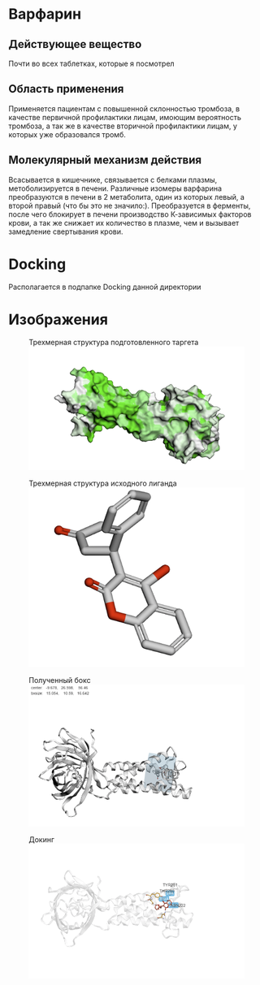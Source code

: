 # Варфарин
## Действующее вещество
Почти во всех таблетках, которые я посмотрел 

## Область применения
Применяется пациентам с повышенной склонностью тромбоза, в качестве первичной профилактики лицам, имоющим вероятность тромбоза, а так же в качестве вторичной профилактики лицам, у которых уже образовался тромб.

## Молекулярный механизм действия
Всасывается в кишечнике, связывается с белками плазмы, метоболизируется в печени. Различные изомеры варфарина преобразуются в печени в 2 метаболита, один из которых левый, а второй правый (что бы это не значило:). Преобразуется в ферменты, после чего блокирует в печени производство К-зависимых факторов крови, а так же снижает их количество в плазме, чем и вызывает замедление свертывания крови.

# Docking
Располагается в подпапке Docking данной директории

# Изображения
<figure>
  <figcaption>Трехмерная структура подготовленного таргета</figcaption>
  <img src="Target.png" />
</figure>


<figure>
  <figcaption>Трехмерная структура исходного лиганда</figcaption>
  <img src="Ligand.png" />
</figure>

<figure>
  <figcaption>Полученный бокс</figcaption>
  <img src="Box.png" />
</figure>

<figure>
  <figcaption>Докинг</figcaption>
  <img src="Docking.png" />
</figure>

